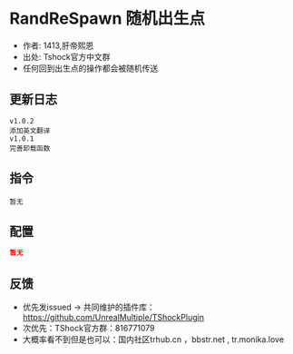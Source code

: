 # RandReSpawn 随机出生点

- 作者: 1413,肝帝熙恩
- 出处: Tshock官方中文群
- 任何回到出生点的操作都会被随机传送

## 更新日志

```
v1.0.2
添加英文翻译
v1.0.1
完善卸载函数
```

## 指令

```
暂无
```

## 配置

```json
暂无
```
## 反馈
- 优先发issued -> 共同维护的插件库：https://github.com/UnrealMultiple/TShockPlugin
- 次优先：TShock官方群：816771079
- 大概率看不到但是也可以：国内社区trhub.cn ，bbstr.net , tr.monika.love